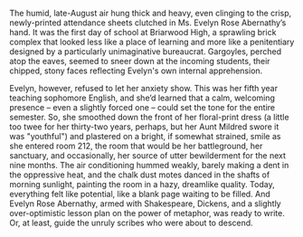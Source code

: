 The humid, late-August air hung thick and heavy, even clinging to the crisp, newly-printed attendance sheets clutched in Ms. Evelyn Rose Abernathy’s hand. It was the first day of school at Briarwood High, a sprawling brick complex that looked less like a place of learning and more like a penitentiary designed by a particularly unimaginative bureaucrat. Gargoyles, perched atop the eaves, seemed to sneer down at the incoming students, their chipped, stony faces reflecting Evelyn's own internal apprehension.

Evelyn, however, refused to let her anxiety show. This was her fifth year teaching sophomore English, and she’d learned that a calm, welcoming presence – even a slightly forced one – could set the tone for the entire semester. So, she smoothed down the front of her floral-print dress (a little too twee for her thirty-two years, perhaps, but her Aunt Mildred swore it was "youthful") and plastered on a bright, if somewhat strained, smile as she entered room 212, the room that would be her battleground, her sanctuary, and occasionally, her source of utter bewilderment for the next nine months. The air conditioning hummed weakly, barely making a dent in the oppressive heat, and the chalk dust motes danced in the shafts of morning sunlight, painting the room in a hazy, dreamlike quality. Today, everything felt like potential, like a blank page waiting to be filled. And Evelyn Rose Abernathy, armed with Shakespeare, Dickens, and a slightly over-optimistic lesson plan on the power of metaphor, was ready to write. Or, at least, guide the unruly scribes who were about to descend.
